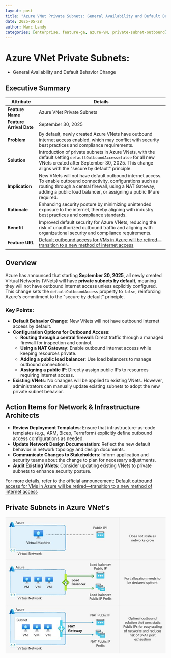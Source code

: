 ```yaml
---
layout: post
title: "Azure VNet Private Subnets: General Availability and Default Behavior Change"
date: 2025-05-28
author: Marc Landy
categories: [enterprise, feature-ga, azure-VM, private-subnet-outbound]
---
```

# Azure VNet Private Subnets: 
- General Availability and Default Behavior Change

## Executive Summary

| Attribute             | Details                                                                                                                                                                                                                                 |
|-----------------------|-----------------------------------------------------------------------------------------------------------------------------------------------------------------------------------------------------------------------------------------|
| **Feature Name**      | Azure VNet Private Subnets                                                                                                                                                                                                             |
| **Feature Arrival Date** | September 30, 2025                                                                                                                                                                                                                      |
| **Problem**           | By default, newly created Azure VNets have outbound internet access enabled, which may conflict with security best practices and compliance requirements.                                                                               |
| **Solution**          | Introduction of private subnets in Azure VNets, with the default setting `defaultOutboundAccess=false` for all new VNets created after September 30, 2025. This change aligns with the "secure by default" principle.                   |
| **Implication**       | New VNets will not have default outbound internet access. To enable outbound connectivity, configurations such as routing through a central firewall, using a NAT Gateway, adding a public load balancer, or assigning a public IP are required. |
| **Rationale**         | Enhancing security posture by minimizing unintended exposure to the internet, thereby aligning with industry best practices and compliance standards.                                                                                   |
| **Benefit**           | Improved default security for Azure VNets, reducing the risk of unauthorized outbound traffic and aligning with organizational security and compliance requirements.                                                                   |
| **Feature URL**       | [Default outbound access for VMs in Azure will be retired—transition to a new method of internet access](https://azure.microsoft.com/hu-hu/updates/default-outbound-access-for-vms-in-azure-will-be-retired-transition-to-a-new-method-of-internet-access/) |

## Overview

Azure has announced that starting **September 30, 2025**, all newly created Virtual Networks (VNets) will have **private subnets by default**, meaning they will not have outbound internet access unless explicitly configured. This change sets the `defaultOutboundAccess` property to `false`, reinforcing Azure's commitment to the "secure by default" principle.

### Key Points:

- **Default Behavior Change**: New VNets will not have outbound internet access by default.
- **Configuration Options for Outbound Access**:
  - **Routing through a central firewall**: Direct traffic through a managed firewall for inspection and control.
  - **Using a NAT Gateway**: Enable outbound internet access while keeping resources private.
  - **Adding a public load balancer**: Use load balancers to manage outbound connections.
  - **Assigning a public IP**: Directly assign public IPs to resources requiring internet access.
- **Existing VNets**: No changes will be applied to existing VNets. However, administrators can manually update existing subnets to adopt the new private subnet behavior.

## Action Items for Network & Infrastructure Architects

- **Review Deployment Templates**: Ensure that infrastructure-as-code templates (e.g., ARM, Bicep, Terraform) explicitly define outbound access configurations as needed.
- **Update Network Design Documentation**: Reflect the new default behavior in network topology and design documents.
- **Communicate Changes to Stakeholders**: Inform application and security teams about the change to plan for necessary adjustments.
- **Audit Existing VNets**: Consider updating existing VNets to private subnets to enhance security posture.

For more details, refer to the official announcement: [Default outbound access for VMs in Azure will be retired—transition to a new method of internet access](https://azure.microsoft.com/hu-hu/updates/default-outbound-access-for-vms-in-azure-will-be-retired-transition-to-a-new-method-of-internet-access/)

## Private Subnets in Azure VNet's

![Private Subnets in Azure VNet's](https://github.com/marclandy/enterprise-infra/blob/6aa82a4f025596650f00f71cce182bd1472a9045/CSP%20Improvement%20Tracking/images/Private%20Subnets%20in%20Azure%20VNet's.jpeg)

